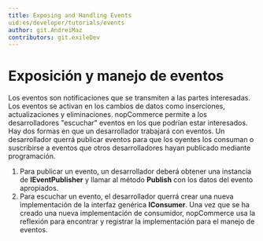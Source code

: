 ```yaml
---
title: Exposing and Handling Events
uid:es/developer/tutorials/events
author: git.AndreiMaz
contributors: git.exileDev
---
```


# Exposición y manejo de eventos

Los eventos son notificaciones que se transmiten a las partes interesadas. Los eventos se activan en los cambios de datos como inserciones, actualizaciones y eliminaciones. nopCommerce permite a los desarrolladores "escuchar" eventos en los que podrían estar interesados. Hay dos formas en que un desarrollador trabajará con eventos. Un desarrollador querrá publicar eventos para que los oyentes los consuman o suscribirse a eventos que otros desarrolladores hayan publicado mediante programación.

1. Para publicar un evento, un desarrollador deberá obtener una instancia de **IEventPublisher** y llamar al método **Publish** con los datos del evento apropiados.
1. Para escuchar un evento, el desarrollador querrá crear una nueva implementación de la interfaz genérica **IConsumer**. Una vez que se ha creado una nueva implementación de consumidor, nopCommerce usa la reflexión para encontrar y registrar la implementación para el manejo de eventos.
